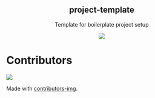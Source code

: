 <p align="center">
  <h2 align="center">project-template</h2>
  <p align="center">Template for boilerplate project setup</p>
</p>

<p align="center">
<a href="https://github.com/OpenKR/project-template/blob/master/LICENSE" target="blank">
<img src="https://img.shields.io/badge/licence-MIT-green?style=flat-square"/>
</a>
</p>


<!---
# Contains
- Issues template
- Pull requests template 
- License
- README
-->

# Contributors

<a href="https://github.com/OpenKR/awesome-opensource/graphs/contributors">
  <img src="https://contrib.rocks/image?repo=OpenKR/awesome-opensource" />
</a>

Made with [contributors-img](https://contrib.rocks).
